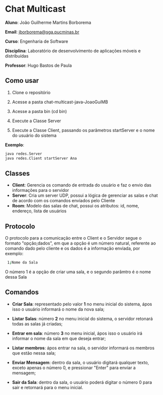 # Chat Multicast

**Aluno**: João Guilherme Martins Borborema

**Email**: jborborema@sga.pucminas.br

**Curso**: Engenharia de Software

**Disciplina**: Laboratório de desenvolvimento de aplicações móveis e distribuídas

**Professor**: Hugo Bastos de Paula

## Como usar


1) Clone o repositório

2) Acesse a pasta chat-multicast-java-JoaoGuiMB

2) Acesse a pasta bin (cd bin)

3) Execute a Classe Server

4) Execute a Classe Client, passando os
   parâmetros startServer e o nome do usuário do sistema

**Exemplo**:
 ```bash
 java redes.Server
 java redes.Client startServer Ana
 ```

## Classes

- **Client**: Gerencia os comando de entrada do usuário e faz o envio das informações para o servidor
- **Server**: Cria um server UDP, possui a lógica de gerenciar as salas e chat de acordo com os comandos enviados pelo Cliente
- **Room**: Modelo das salas de chat, possui os atributos: id, nome, endereço, lista de usuários

## Protocolo


O protocolo para a comunicação entre o Client e o Servidor segue o formato "opção;dados", em que a opção é um número natural, referente ao comando dado pelo cliente e os dados é a informação enviada, por exemplo:

```bash 
 1;Nome da Sala
```

O número 1 é a opção de criar uma sala, e o segundo parâmtro é o nome dessa Sala

## Comandos


- **Criar Sala**: representado pelo valor **1** no menu inicial do sistema, ápos isso o usuário informará o nome da nova sala;

- **Listar Salas**: número **2** no menu inicial do sistema, o servidor retonará todas as salas já criadas;

- **Entrar em sala**: número **3** no menu inicial, ápos isso o usuário irá informar o nome da sala em que deseja entrar;

- **Listar membros**: ápos entrar na sala, o servidor informará os membros que estão nessa sala;

- **Enviar Mensagem**: dentro da sala, o usuário digitará qualquer texto, exceto apenas o número 0, e pressionar "Enter" para enviar a mensagem;

- **Sair da Sala**: dentro da sala, o usuário poderá digitar o número 0 para sair e retornará para o menu inicial.
